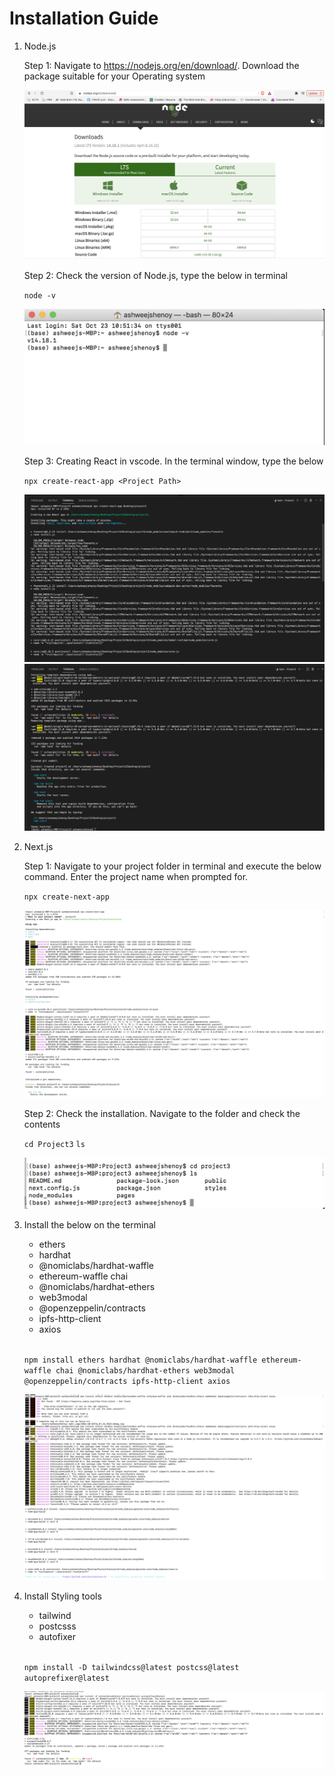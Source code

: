 # **Installation Guide**

1. Node.js

    Step 1: Navigate to https://nodejs.org/en/download/. Download the package suitable for your Operating system

    ![NodejsDownload](Nodejs.png)

    Step 2: Check the version of Node.js, type the below in terminal

    `node -v`

    ![Nodejsversion](node_version.png)

    Step 3: Creating React in vscode. In the terminal window, type the below

    `npx create-react-app <Project Path>`

    ![react1](create_react1.png)
    ![react2](create_react2.png)

2. Next.js

    Step 1: Navigate to your project folder in terminal and execute the below command. Enter the project name when prompted for.

    `npx create-next-app`

    ![nextjs1](nextjs.png)

    Step 2: Check the installation. Navigate to the folder and check the contents

    `cd Project3`
    `ls`

    ![nextjs2](nextjs2.png)

3. Install the below on the terminal 

    * ethers 
    * hardhat 
    * @nomiclabs/hardhat-waffle 
    * ethereum-waffle chai 
    * @nomiclabs/hardhat-ethers 
    * web3modal 
    * @openzeppelin/contracts 
    * ipfs-http-client 
    * axios 
    
    </br>

    `npm install ethers hardhat @nomiclabs/hardhat-waffle ethereum-waffle chai @nomiclabs/hardhat-ethers web3modal @openzeppelin/contracts ipfs-http-client axios`

    ![installs](Installs.png)

4. Install Styling tools

    * tailwind
    * postcsss
    * autofixer
    </br>

    `npm install -D tailwindcss@latest postcss@latest autoprefixer@latest`


    ![styling](styling_tools.png)





    




